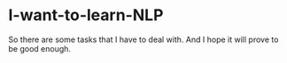 # I-want-to-learn-NLP
So there are some tasks that I have to deal with. And I hope it will prove to be good enough.
